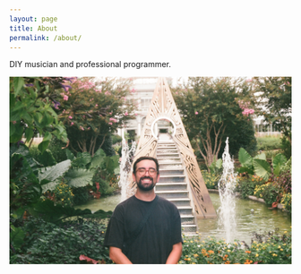 ```yaml
---
layout: page
title: About
permalink: /about/
---
```


DIY musician and professional programmer.

![At the gardens](/assets/images/14340001.JPG "At the gardens")
